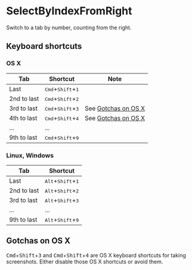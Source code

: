 # SelectByIndexFromRight

Switch to a tab by number, counting from the right.

## Keyboard shortcuts

### OS X

Tab | Shortcut | Note
----|----------|-----
Last|<kbd>Cmd</kbd>+<kbd>Shift</kbd>+<kbd>1</kbd>
2nd to last|<kbd>Cmd</kbd>+<kbd>Shift</kbd>+<kbd>2</kbd>
3rd to last|<kbd>Cmd</kbd>+<kbd>Shift</kbd>+<kbd>3</kbd>| See [Gotchas on OS X](#gotchas-on-os-x)
4th to last|<kbd>Cmd</kbd>+<kbd>Shift</kbd>+<kbd>4</kbd>| See [Gotchas on OS X](#gotchas-on-os-x)
...|...
9th to last|<kbd>Cmd</kbd>+<kbd>Shift</kbd>+<kbd>9</kbd>

### Linux, Windows

Tab | Shortcut
----|---------
Last|<kbd>Alt</kbd>+<kbd>Shift</kbd>+<kbd>1</kbd>
2nd to last|<kbd>Alt</kbd>+<kbd>Shift</kbd>+<kbd>2</kbd>
3rd to last|<kbd>Alt</kbd>+<kbd>Shift</kbd>+<kbd>3</kbd>
...|...
9th to last|<kbd>Alt</kbd>+<kbd>Shift</kbd>+<kbd>9</kbd>

## Gotchas on OS X

<kbd>Cmd</kbd>+<kbd>Shift</kbd>+<kbd>3</kbd> and <kbd>Cmd</kbd>+<kbd>Shift</kbd>+<kbd>4</kbd> are OS X keyboard shortcuts for taking screenshots. Either disable those OS X shortcuts or avoid them.